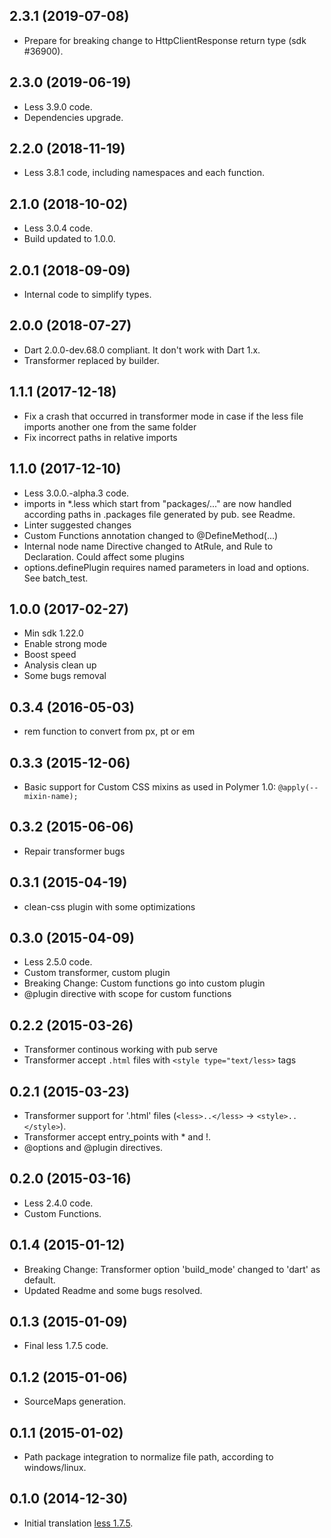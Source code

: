 ## 2.3.1 (2019-07-08)
- Prepare for breaking change to HttpClientResponse return type (sdk #36900).

## 2.3.0 (2019-06-19)
- Less 3.9.0 code.
- Dependencies upgrade.

## 2.2.0 (2018-11-19)

- Less 3.8.1 code, including namespaces and each function.

## 2.1.0 (2018-10-02)

- Less 3.0.4 code.
- Build updated to 1.0.0.

## 2.0.1 (2018-09-09)

- Internal code to simplify types.

## 2.0.0 (2018-07-27)

- Dart 2.0.0-dev.68.0 compliant. It don't work with Dart 1.x.
- Transformer replaced by builder.

## 1.1.1 (2017-12-18)

- Fix a crash that occurred in transformer mode in case if the less file imports another one from the same folder
- Fix incorrect paths in relative imports

## 1.1.0 (2017-12-10)

- Less 3.0.0.-alpha.3 code.
- imports in *.less which start from "packages/..." are now handled according paths in .packages file generated by pub. see Readme.
- Linter suggested changes
- Custom Functions annotation changed to @DefineMethod(...)
- Internal node name Directive changed to AtRule, and Rule to Declaration. Could affect some plugins
- options.definePlugin requires named parameters in load and options. See batch_test.

## 1.0.0 (2017-02-27)

- Min sdk 1.22.0
- Enable strong mode
- Boost speed
- Analysis clean up
- Some bugs removal

## 0.3.4 (2016-05-03)

- rem function to convert from px, pt or em

## 0.3.3 (2015-12-06)

- Basic support for Custom CSS mixins as used in Polymer 1.0:  `@apply(--mixin-name);`

## 0.3.2 (2015-06-06)

- Repair transformer bugs

## 0.3.1 (2015-04-19)

- clean-css plugin with some optimizations

## 0.3.0 (2015-04-09)

- Less 2.5.0 code.
- Custom transformer, custom plugin
- Breaking Change: Custom functions go into custom plugin
- @plugin directive with scope for custom functions

## 0.2.2 (2015-03-26)

- Transformer continous working with pub serve
- Transformer accept `.html` files with `<style type="text/less>` tags

## 0.2.1 (2015-03-23)

- Transformer support for '.html' files (`<less>..</less>` -> `<style>..</style>`).
- Transformer accept entry_points with * and !.
- @options and @plugin directives.

## 0.2.0 (2015-03-16)

- Less 2.4.0 code.
- Custom Functions.

## 0.1.4 (2015-01-12)

- Breaking Change: Transformer option 'build_mode' changed to 'dart' as default.
- Updated Readme and some bugs resolved.

## 0.1.3 (2015-01-09)

- Final less 1.7.5 code.

## 0.1.2 (2015-01-06)

- SourceMaps generation.

## 0.1.1 (2015-01-02)

- Path package integration to normalize file path, according to windows/linux.

## 0.1.0 (2014-12-30)

- Initial translation [less 1.7.5](http://lesscss.org/).
